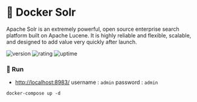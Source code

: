 # 🎉 Docker Solr

Apache Solr is an extremely powerful, open source enterprise search platform built on Apache Lucene. It is highly reliable and flexible, scalable, and designed to add value very quickly after launch.

![version](https://img.shields.io/badge/version-1.0-blue)
![rating](https://img.shields.io/badge/rating-★★★★★-yellow)
![uptime](https://img.shields.io/badge/uptime-100%25-brightgreen)

### 🥈 Run

- [http://localhost:8983/](http://localhost:8983/) username : `admin` password : `admin`

```shell
docker-compose up -d
```
